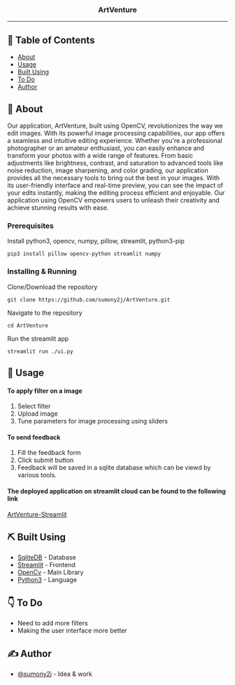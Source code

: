 <h3 align="center">ArtVenture</h3>


---


## 📝 Table of Contents

- [About](#about)
- [Usage](#usage)
- [Built Using](#built_using)
- [To Do](#todo)
- [Author](#authors)

## 🧐 About <a name = "about"></a>

Our application, ArtVenture, built using OpenCV, revolutionizes the way we edit images. With its powerful image processing capabilities, our app offers a seamless and intuitive editing experience. Whether you're a professional photographer or an amateur enthusiast, you can easily enhance and transform your photos with a wide range of features. From basic adjustments like brightness, contrast, and saturation to advanced tools like noise reduction, image sharpening, and color grading, our application provides all the necessary tools to bring out the best in your images. With its user-friendly interface and real-time preview, you can see the impact of your edits instantly, making the editing process efficient and enjoyable. Our application using OpenCV empowers users to unleash their creativity and achieve stunning results with ease.


### Prerequisites

Install python3, opencv, numpy, pillow, streamlit, python3-pip

```
pip3 install pillow opencv-python streamlit numpy
```

### Installing & Running

Clone/Download the repository

```
git clone https://github.com/sumony2j/ArtVenture.git
```

Navigate to the repository

```
cd ArtVenture
```
Run the streamlit app

```
streamlit run ./ui.py
```

## 🎈 Usage <a name="usage"></a>

#### To apply filter on a image
1. Select filter
2. Upload image
3. Tune parameters for image processing using sliders

#### To send feedback
1. Fill the feedback form
2. Click submit button
3. Feedback will be saved in a sqlite database which can be viewd by various tools.

#### The deployed application on streamlit cloud can be found to the following link
[ArtVenture-Streamlit](https://sumony2j-artventure-ui-8po1ge.streamlit.app/)

## ⛏️ Built Using <a name = "built_using"></a>

- [SqliteDB](https://sqlitebrowser.org/) - Database
- [Streamlit](https://streamlit.io/) - Frontend
- [OpenCv](https://pypi.org/project/opencv-python/) - Main Library
- [Python3](https://www.python.org/) - Language

## 👇 To Do <a name = "todo"></a>

- Need to add more filters
- Making the user interface more better

## ✍️ Author <a name = "authors"></a>

- [@sumony2j](https://github.com/sumony2j) - Idea & work
